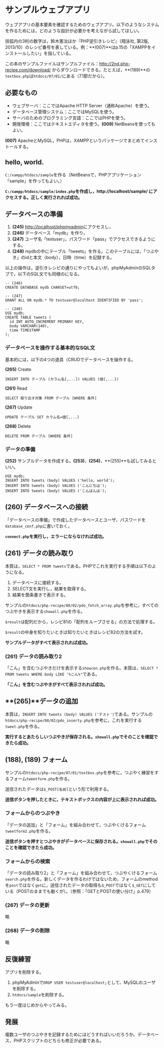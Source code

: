 # サンプルウェブアプリ

ウェブアプリの基本要素を確認するためのウェブアプリ。以下のようなシステムを作るためには，どのような設計が必要かを考えながら試してほしい。

括弧内の3桁の数字は，鈴木憲治ほか『PHP逆引きレシピ』（翔泳社, 第2版, 2013/10）のレシピ番号を表している。例：**(007)**はp.15の「XAMPPをインストールしたい」を指している。

この本のサンプルファイルはサンプルファイル：http://2nd.php-recipe.com/download/ からダウンロードできる。たとえば，**(189)**の`textbox.php`は`htdocs/07/01/`にある（7.1節だから）。

## 必要なもの

* ウェブサーバ：ここではApache HTTP Server（通称Apache）を使う。
* データベース管理システム：ここではMySQLを使う。
* サーバのためのプログラミング言語：ここではPHPを使う。
* 開発環境：ここではテキストエディタを使う。**(009)** NetBeansを使ってもよい。

**(007)** ApacheとMySQL，PHPは，XAMPPというパッケージでまとめてインストールする。

## hello, world.

`C:/xampp/htdocs/sample`を作る（NetBeansで，PHPアプリケーション「sample」を作ってもよい。）

**`C:/xampp/htdocs/sample/index.php`を作成し，http://localhost/sample/ にアクセスする。正しく実行されれば成功。**

## データベースの準備

1. **(245)** [http://localhost/phpmyadmin](http://localhost/phpmyadmin)にアクセスし，
1. **(246)** データベース「mydb」を作り，
1. **(247)** ユーザ名「testuser」，パスワード「pass」でアクセスできるようにする。
1. **(248)** mydbの中にテーブル「tweets」を作る。このテーブルには，「つぶやき」のidと本文（body），日時（time）を記録する。

以上の操作は，逆引きレシピの通りにやってもよいが，phpMyAdminのSQLタブで，以下のSQL文でも同様のになる。

```
-- (246)
CREATE DATABASE mydb CHARSET=utf8;

-- (247)
GRANT ALL ON mydb.* TO testuser@localhost IDENTIFIED BY 'pass';

-- (248)
USE mydb;
CREATE TABLE tweets (
  id INT AUTO_INCREMENT PRIMARY KEY,
  body VARCHAR(140),
  time TIMESTAMP
);
```

### データベースを操作する基本的なSQL文

基本的には，以下の4つの道具（CRUDでデータベースを操作する。

**(265)** Create
```
INSERT INTO テーブル (カラム名[,...]) VALUES (値[,...])
```

**(261)** Read
```
SELECT 取り出す対象 FROM テーブル [WHERE 条件]
```

**(267)** Update
```
UPDATE テーブル SET カラム名=値[,...]
```

**(268)** Delete
```
DELETE FROM テーブル [WHERE 条件]
```

### データの準備

**(252)** サンプルデータを作成する。**(253)**，**(254)**，**(255)**も試してみるといい。

```
USE mydb;
INSERT INTO tweets (body) VALUES ('hello, world');
INSERT INTO tweets (body) VALUES ('こんにちは');
INSERT INTO tweets (body) VALUES ('こんばんは');
```

## **(260)** データベースへの接続

「データベースの準備」で作成したデータベースとユーザ，パスワードを`database_conf.php`に書いておく。

**`connect.php`を実行し，エラーにならなければ成功。**

## **(261)** データの読み取り

本質は，`SELECT * FROM tweets`である。PHPでこれを実行する手順は以下のようになる。

1. データベースに接続する。
1. SELECT文を実行し，結果を取得する。
1. 結果を箇条書きで表示する。

サンプルの`htdocs/php-recipe/08/02/pdo_fetch_array.php`を参考に，すべてのつぶやきを表示する`showall.php`を作る。

`$result`は配列だから，レシピ81の「配列をループさせる」の方法で処理する。

`$result`の中身を知りたいときは知りたいときはレシピ82の方法を試す。

**サンプルデータがすべて表示されれば成功。**

### **(261)** データの読み取り2

「こん」を含むつぶやきだけを表示する`showcon.php`を作る。本質は，`SELECT * FROM tweets WHERE body LIKE '%こん%"`である。

**「こん」を含むつぶやきがすべて表示されれば成功。**

## **(265)**データの追加

本質は，`INSERT INTO tweets (body) VALUES ('テスト')`である。サンプルの`htdocs/php-recipe/08/02/pdo_inserty.php`を参考に，これを実行する`tweet.php`を作る。

**実行するとあたらしいつぶやきが保存される。`showall.php`でそのことを確認できたら成功。**

## **(188), (189)** フォーム

サンプルの`htdocs/php-recipe/07/01/textbox.php`を参考に，つぶやく練習をするフォーム`tweetform.php`を作る。

送信されたデータは`$_POST[名前]`という形で利用する。

**送信ボタンを押したときに，テキストボックスの内容が上に表示されれば成功。**

### フォームからのつぶやき

「データの追加」と「フォーム」を組み合わせて，つぶやくけるフォーム`tweetform2.php`を作る。

**送信ボタンを押すとつぶやきがデータベースに保存される。`showall.php`でそのことを確認できたら成功。**

### フォームからの検索

「データの読み取り2」と「フォーム」を組み合わせて，つぶやくけるフォーム`search.php`を作る。新しくデータを作るわけではないため，フォームのmethodを`post`ではなく`get`に，送信されたデータの取得も`$_POST`ではなく`$_GET`にしている（POSTのままでも動くが）。（参照：「GETとPOSTの使い分け」p.479）

### **(267)** データの更新

略

### **(268)** データの削除

略

## 反復練習

アプリを削除する。

1. phpMyAdminで`DROP USER testuser@localhost;`として、MySQLのユーザを削除する。
1. `htdocs/sample`を削除する。

もう一度はじめからやってみる。

## 発展

複数ユーザのつぶやきを記録するためにはどうすればいいだろうか。データベース，PHPスクリプトのどちらも修正が必要である。
